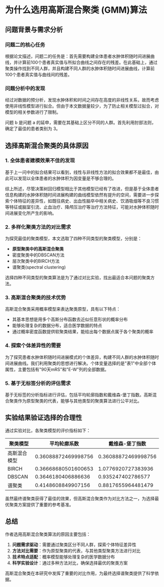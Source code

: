 # 为什么选用高斯混合聚类 (GMM)算法

## 问题背景与需求分析

### 问题二的核心任务
根据论文描述，问题二的任务是：首先需要构建全体患者水肿体积随时间进展曲线，并计算前100个患者真实值与所拟合曲线之间存在的残差。在此基础上，通过聚类操作找到不同人群，并且构建不同人群的水肿体积随时间进展曲线，计算前100个患者真实值与曲线间的残差。

### 问题分析中的发现
经过对数据的预分析，发现水肿体积和时间之间存在高度的非线性关系，故而考虑使用非线性模型进行拟合。但由于本文数据量较少，为了防止相关模型过拟合，对模型的相关参数进行了限制。

问题 b 是问题 a 的延申，需要在其基础上区分不同的人群。首先利用肘部法则，确定了最佳的患者类别为 3。

## 选择高斯混合聚类的具体原因

### 1. 全体患者建模效果不佳的发现
基于上一问中的拟合结果可以看到，线性与非线性方法的拟合效果都不是最佳，由此可以发现以全体患者的水肿体积为因变量是不够合理的。

综上所述，尽管决策树回归模型相比于其他模型已经有了改进，但是基于全体患者信息构建的水肿体积随时间进展构建的曲线模型依然有提升的空间，需要进一步探索个体特征的差异性，如既往病史、出血性脑卒中相关病史、饮酒吸烟等不良习惯等特征或脑室引流、止血治疗、降颅压治疗等治疗方法特征，可能对水肿体积随时间进展变化所产生的影响。

### 2. 多样化聚类方法的对比需求
为探究最佳的聚类模型，本文选取了四种不同类型的聚类模型，分别是：
- **原型聚类中的高斯混合聚类**
- 密度聚类中的DBSCAN方法
- 层次聚类中的BIRCH方法
- 谱聚类(spectral clustering)

选择四种不同类型的聚类算法是为了通过对比实验，找出最适合本问题的聚类方法。

### 3. 高斯混合聚类的技术优势
高斯混合聚类采用概率模型来表达聚类原型，具有以下特点：
- 其基本思想是用多个高斯分布函数去近似任意形状的概率分布
- 能够处理复杂的数据分布，适合医学数据的特点
- 通过概率密度函数提供软聚类结果，能给出每个数据点属于各个聚类的概率

### 4. 探索个体差异性的需要
为了探究患者水肿体积随时间进展模式的个体差异，构建不同人群的水肿体积随时间进展曲线。我们利用聚类的思想进行解决。个体变量选择的是"表1"中全部个体属性，主要包括有"90天mRS"和"E-W"列的全部数据。

### 5. 基于无标签分析的评估需求
基于无标签的分析指标进行评估，包括平均轮廓指数和戴维森-堡丁指数。高斯混合聚类作为原型聚类的代表，能够与其他类型的聚类算法进行公平对比。

## 实验结果验证选择的合理性

通过实验对比，各聚类模型的评价指标如下：

| 聚类模型   | 平均轮廓系数              | 戴维森-堡丁指数              |
|--------|---------------------|-----------------------|
| 高斯混合模型 | 0.36088872469998756 | 0.36088872469998756 |
| BIRCH  | 0.36668680501600653 | 1.0776920727383936    |
| DBSCAN | 0.3646180406886636  | 0.935247402786577     |
| 谱聚类    | 0.4148608849907156  | 0.8817655964481479    |

虽然最终谱聚类获得了最佳的效果，但高斯混合聚类作为对比方法之一，为选择最优聚类方案提供了重要的参考基准。

## 总结

作者选用高斯混合聚类算法的原因主要包括：

1. **问题需求驱动**：需要通过聚类区分不同人群，探索个体特征差异性
2. **方法对比需要**：作为原型聚类的代表，与其他类型聚类方法进行对比
3. **技术特点适配**：概率模型能够处理复杂的医学数据分布
4. **科学实验设计**：通过多种方法对比，确保选择最优的聚类方案

高斯混合聚类在本研究中发挥了重要的对比作用，为最终选择谱聚类提供了科学依据。 